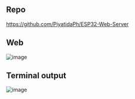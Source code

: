 ## Repo
https://github.com/PiyatidaPh/ESP32-Web-Server
## Web
![image](https://github.com/Special-Topics-Computer-2023/ESP32-Web-Server/assets/115066285/f0008ad1-8529-485f-bdb6-3bdebe6e745e)
## Terminal output
![image](https://github.com/Special-Topics-Computer-2023/ESP32-Web-Server/assets/115066285/cc71f2d1-1c66-4f40-a843-d528ef53efd5)
